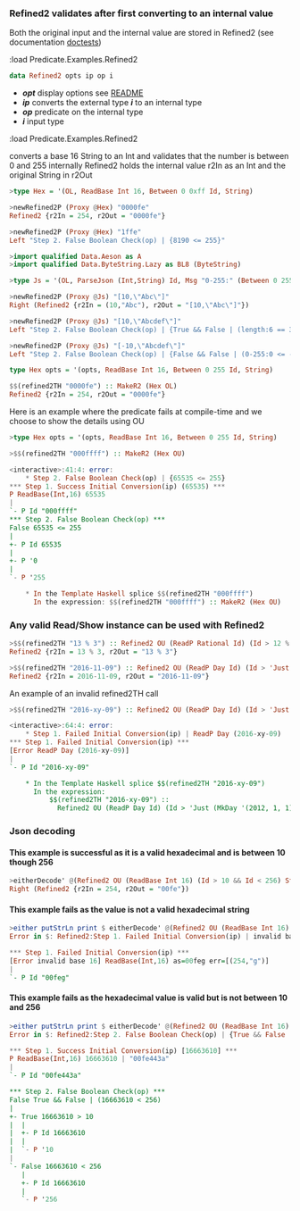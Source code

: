 ### Refined2 validates after first converting to an internal value
Both the original input and the internal value are stored in Refined2
(see documentation [doctests](src/Predicate/Refined2.hs))

:load Predicate.Examples.Refined2

```haskell
data Refined2 opts ip op i
```
* **_opt_** display options see [README](README.md)
* **_ip_** converts the external type **_i_** to an internal type
* **_op_** predicate on the internal type
* **_i_** input type

:load Predicate.Examples.Refined2

converts a base 16 String to an Int and validates that the number is between 0 and 255
internally Refined2 holds the internal value r2In as an Int and the original String in r2Out

```haskell
>type Hex = '(OL, ReadBase Int 16, Between 0 0xff Id, String)

>newRefined2P (Proxy @Hex) "0000fe"
Refined2 {r2In = 254, r2Out = "0000fe"}

>newRefined2P (Proxy @Hex) "1ffe"
Left "Step 2. False Boolean Check(op) | {8190 <= 255}"

>import qualified Data.Aeson as A
>import qualified Data.ByteString.Lazy as BL8 (ByteString)

>type Js = '(OL, ParseJson (Int,String) Id, Msg "0-255:" (Between 0 255 Fst) && Msg "length:" (Length Snd == 3), BL8.ByteString)

>newRefined2P (Proxy @Js) "[10,\"Abc\"]"
Right (Refined2 {r2In = (10,"Abc"), r2Out = "[10,\"Abc\"]"})

>newRefined2P (Proxy @Js) "[10,\"Abcdef\"]"
Left "Step 2. False Boolean Check(op) | {True && False | (length:6 == 3)}"

>newRefined2P (Proxy @Js) "[-10,\"Abcdef\"]"
Left "Step 2. False Boolean Check(op) | {False && False | (0-255:0 <= -10) && (length:6 == 3)}"
```

```haskell
type Hex opts = '(opts, ReadBase Int 16, Between 0 255 Id, String)

$$(refined2TH "0000fe") :: MakeR2 (Hex OL)
Refined2 {r2In = 254, r2Out = "0000fe"}
```

Here is an example where the predicate fails at compile-time and we choose to show the details using OU
```haskell
>type Hex opts = '(opts, ReadBase Int 16, Between 0 255 Id, String)

>$$(refined2TH "000ffff") :: MakeR2 (Hex OU)

<interactive>:41:4: error:
    * Step 2. False Boolean Check(op) | {65535 <= 255}
*** Step 1. Success Initial Conversion(ip) (65535) ***
P ReadBase(Int,16) 65535
|
`- P Id "000ffff"
*** Step 2. False Boolean Check(op) ***
False 65535 <= 255
|
+- P Id 65535
|
+- P '0
|
`- P '255

    * In the Template Haskell splice $$(refined2TH "000ffff")
      In the expression: $$(refined2TH "000ffff") :: MakeR2 (Hex OU)
```

### Any valid Read/Show instance can be used with Refined2
```haskell
>$$(refined2TH "13 % 3") :: Refined2 OU (ReadP Rational Id) (Id > 12 % 4) String
Refined2 {r2In = 13 % 3, r2Out = "13 % 3"}

>$$(refined2TH "2016-11-09") :: Refined2 OU (ReadP Day Id) (Id > 'Just (MkDay '(2012,1,1))) String
Refined2 {r2In = 2016-11-09, r2Out = "2016-11-09"}
```

An example of an invalid refined2TH call
```haskell
>$$(refined2TH "2016-xy-09") :: Refined2 OU (ReadP Day Id) (Id > 'Just (MkDay '(2012,1,1))) String

<interactive>:64:4: error:
    * Step 1. Failed Initial Conversion(ip) | ReadP Day (2016-xy-09)
*** Step 1. Failed Initial Conversion(ip) ***
[Error ReadP Day (2016-xy-09)]
|
`- P Id "2016-xy-09"

    * In the Template Haskell splice $$(refined2TH "2016-xy-09")
      In the expression:
          $$(refined2TH "2016-xy-09") ::
            Refined2 OU (ReadP Day Id) (Id > 'Just (MkDay '(2012, 1, 1))) String
```

### Json decoding

#### This example is successful as it is a valid hexadecimal and is between 10 though 256
```haskell
>eitherDecode' @(Refined2 OU (ReadBase Int 16) (Id > 10 && Id < 256) String) "\"00fe\""
Right (Refined2 {r2In = 254, r2Out = "00fe"})
```

#### This example fails as the value is not a valid hexadecimal string
```haskell
>either putStrLn print $ eitherDecode' @(Refined2 OU (ReadBase Int 16) 'True String) "\"00feg\""
Error in $: Refined2:Step 1. Failed Initial Conversion(ip) | invalid base 16

*** Step 1. Failed Initial Conversion(ip) ***
[Error invalid base 16] ReadBase(Int,16) as=00feg err=[(254,"g")]
|
`- P Id "00feg"

```

#### This example fails as the hexadecimal value is valid but is not between 10 and 256

```haskell
>either putStrLn print $ eitherDecode' @(Refined2 OU (ReadBase Int 16) (Id > 10 && Id < 256) String) "\"00fe443a\""
Error in $: Refined2:Step 2. False Boolean Check(op) | {True && False | (16663610 < 256)}

*** Step 1. Success Initial Conversion(ip) [16663610] ***
P ReadBase(Int,16) 16663610 | "00fe443a"
|
`- P Id "00fe443a"

*** Step 2. False Boolean Check(op) ***
False True && False | (16663610 < 256)
|
+- True 16663610 > 10
|  |
|  +- P Id 16663610
|  |
|  `- P '10
|
`- False 16663610 < 256
   |
   +- P Id 16663610
   |
   `- P '256
```

